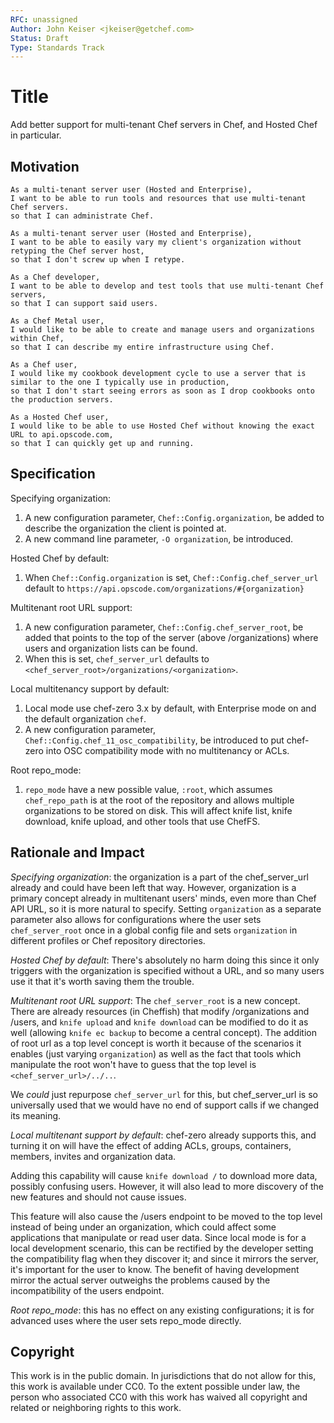 ```yaml
---
RFC: unassigned
Author: John Keiser <jkeiser@getchef.com>
Status: Draft
Type: Standards Track
---
```


# Title

Add better support for multi-tenant Chef servers in Chef, and Hosted Chef in particular.

## Motivation

    As a multi-tenant server user (Hosted and Enterprise),
    I want to be able to run tools and resources that use multi-tenant Chef servers.
    so that I can administrate Chef.

    As a multi-tenant server user (Hosted and Enterprise),
    I want to be able to easily vary my client's organization without retyping the Chef server host,
    so that I don't screw up when I retype.

    As a Chef developer,
    I want to be able to develop and test tools that use multi-tenant Chef servers,
    so that I can support said users.

    As a Chef Metal user,
    I would like to be able to create and manage users and organizations within Chef,
    so that I can describe my entire infrastructure using Chef.

    As a Chef user,
    I would like my cookbook development cycle to use a server that is similar to the one I typically use in production,
    so that I don't start seeing errors as soon as I drop cookbooks onto the production servers.

    As a Hosted Chef user,
    I would like to be able to use Hosted Chef without knowing the exact URL to api.opscode.com,
    so that I can quickly get up and running.

## Specification

Specifying organization:
1. A new configuration parameter, `Chef::Config.organization`, be added to describe the organization the client is pointed at.
2. A new command line parameter, `-O organization`, be introduced.

Hosted Chef by default:
1. When `Chef::Config.organization` is set, `Chef::Config.chef_server_url` default to `https://api.opscode.com/organizations/#{organization}`

Multitenant root URL support:
1. A new configuration parameter, `Chef::Config.chef_server_root`, be added that points to the top of the server (above /organizations) where users and organization lists can be found.
2. When this is set, `chef_server_url` defaults to `<chef_server_root>/organizations/<organization>`.

Local multitenancy support by default:
1. Local mode use chef-zero 3.x by default, with Enterprise mode on and the default organization `chef`.
2. A new configuration parameter, `Chef::Config.chef_11_osc_compatibility`, be introduced to put chef-zero into OSC compatibility mode with no multitenancy or ACLs.

Root repo_mode:
1. `repo_mode` have a new possible value, `:root`, which assumes `chef_repo_path` is at the root of the repository and allows multiple organizations to be stored on disk.  This will affect knife list, knife download, knife upload, and other tools that use ChefFS.

## Rationale and Impact

*Specifying organization*: the organization is a part of the chef_server_url already and could have been left that way.  However, organization is a primary concept already in multitenant users' minds, even more than Chef API URL, so it is more natural to specify.  Setting `organization` as a separate parameter also allows for configurations where the user sets `chef_server_root` once in a global config file and sets `organization` in different profiles or Chef repository directories.

*Hosted Chef by default*: There's absolutely no harm doing this since it only triggers with the organization is specified without a URL, and so many users use it that it's worth saving them the trouble.

*Multitenant root URL support*: The `chef_server_root` is a new concept.  There are already resources (in Cheffish) that modify /organizations and /users, and `knife upload` and `knife download` can be modified to do it as well (allowing `knife ec backup` to become a central concept).  The addition of root url as a top level concept is worth it because of the scenarios it enables (just varying `organization`) as well as the fact that tools which manipulate the root won't have to guess that the top level is `<chef_server_url>/../..`.

We *could* just repurpose `chef_server_url` for this, but chef_server_url is so universally used that we would have no end of support calls if we changed its meaning.

*Local multitenant support by default*: chef-zero already supports this, and turning it on will have the effect of adding ACLs, groups, containers, members, invites and organization data.

Adding this capability will cause `knife download /` to download more data, possibly confusing users.  However, it will also lead to more discovery of the new features and should not cause issues.

This feature will also cause the /users endpoint to be moved to the top level instead of being under an organization, which could affect some applications that manipulate or read user data.  Since local mode is for a local development scenario, this can be rectified by the developer setting the compatibility flag when they discover it; and since it mirrors the server, it's important for the user to know.  The benefit of having development mirror the actual server outweighs the problems caused by the incompatibility of the users endpoint.

*Root repo_mode*: this has no effect on any existing configurations; it is for advanced uses where the user sets repo_mode directly.

## Copyright

This work is in the public domain. In jurisdictions that do not allow for this,
this work is available under CC0. To the extent possible under law, the person
who associated CC0 with this work has waived all copyright and related or
neighboring rights to this work.
